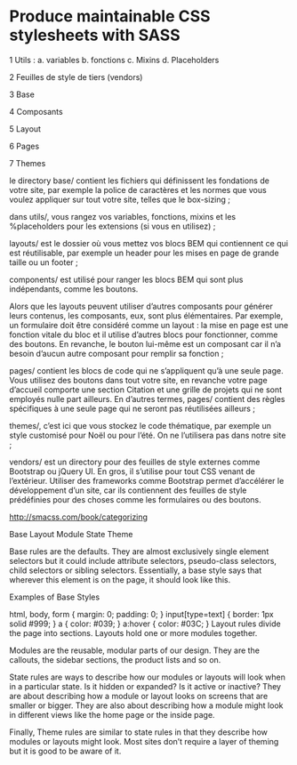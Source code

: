 # Produce maintainable CSS stylesheets with SASS

1 Utils :   a. variables
            b. fonctions
            c. Mixins
            d. Placeholders
            
2 Feuilles de style de tiers (vendors)

3 Base

4 Composants

5 Layout

6 Pages

7 Themes

le directory base/ contient les fichiers qui définissent les fondations de votre site, par exemple la police de caractères et les normes que vous voulez appliquer sur tout votre site, telles que le box-sizing ;

dans utils/, vous rangez vos variables, fonctions, mixins et les  %placeholders pour les extensions (si vous en utilisez) ;

layouts/ est le dossier où vous mettez vos blocs BEM qui contiennent ce qui est réutilisable, par exemple un header pour les mises en page de grande taille ou un footer ;

components/ est utilisé pour ranger les blocs BEM qui sont plus indépendants, comme les boutons.

Alors que les layouts peuvent utiliser d’autres composants pour générer leurs contenus, les composants, eux, sont plus élémentaires. Par exemple, un formulaire doit être considéré comme un layout : la mise en page est une fonction vitale du bloc et il utilise d’autres blocs pour fonctionner,  comme des boutons. En revanche, le bouton lui-même est un composant car il n’a besoin d’aucun autre composant pour remplir sa fonction ;

pages/ contient les blocs de code qui ne s’appliquent qu’à une seule page. Vous utilisez des boutons dans tout votre site, en revanche votre page d’accueil comporte une section Citation et une grille de projets qui ne sont employés nulle part ailleurs. En d’autres termes, pages/ contient des règles spécifiques à une seule page qui ne seront pas réutilisées ailleurs ;

themes/, c’est ici que vous stockez le code thématique, par exemple un style customisé pour Noël ou pour l’été. On ne l’utilisera pas dans notre site ;

vendors/ est un directory pour des feuilles de style externes comme Bootstrap ou jQuery UI. En gros, il s’utilise pour tout CSS venant de l’extérieur. Utiliser des frameworks comme Bootstrap permet d’accélérer le développement d’un site, car ils contiennent des feuilles de style prédéfinies pour des choses comme les formulaires ou des boutons.

http://smacss.com/book/categorizing

Base
Layout
Module
State
Theme

Base rules are the defaults. They are almost exclusively single element selectors but it could include attribute selectors, pseudo-class selectors, child selectors or sibling selectors. Essentially, a base style says that wherever this element is on the page, it should look like this.

Examples of Base Styles

html, body, form { margin: 0; padding: 0; }
input[type=text] { border: 1px solid #999; }
a { color: #039; }
a:hover { color: #03C; }
Layout rules divide the page into sections. Layouts hold one or more modules together.

Modules are the reusable, modular parts of our design. They are the callouts, the sidebar sections, the product lists and so on.

State rules are ways to describe how our modules or layouts will look when in a particular state. Is it hidden or expanded? Is it active or inactive? They are about describing how a module or layout looks on screens that are smaller or bigger. They are also about describing how a module might look in different views like the home page or the inside page.

Finally, Theme rules are similar to state rules in that they describe how modules or layouts might look. Most sites don’t require a layer of theming but it is good to be aware of it.

